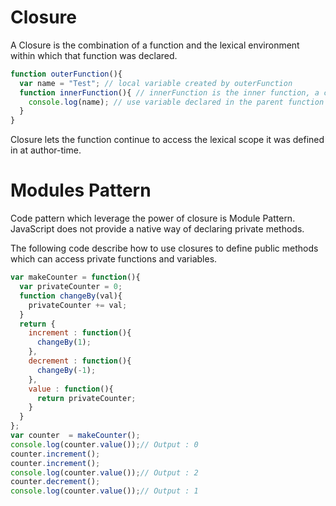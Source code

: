 # Closure

A Closure is the combination of a function and the lexical environment within which that function was declared.

```js
function outerFunction(){
  var name = "Test"; // local variable created by outerFunction
  function innerFunction(){ // innerFunction is the inner function, a closure
    console.log(name); // use variable declared in the parent function
  }
}
```
Closure lets the function continue to access the lexical scope it was defined in at author-time.

# Modules Pattern
Code pattern which leverage the power of closure is Module Pattern. JavaScript does not provide a native way of declaring private methods.

The following code describe how to use closures to define public methods which can access private functions and variables.
```js
var makeCounter = function(){
  var privateCounter = 0;
  function changeBy(val){
    privateCounter += val;
  }
  return {
    increment : function(){
      changeBy(1);
    },
    decrement : function(){
      changeBy(-1);
    },
    value : function(){
      return privateCounter;
    }
  }
};
var counter  = makeCounter();
console.log(counter.value());// Output : 0
counter.increment();
counter.increment();
console.log(counter.value());// Output : 2
counter.decrement();
console.log(counter.value());// Output : 1
```
